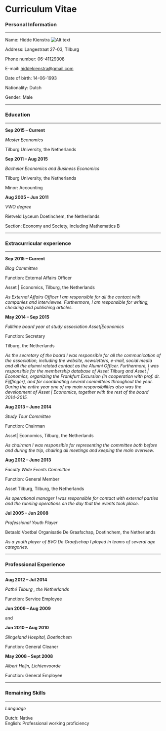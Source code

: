 
Curriculum Vitae
=====

### Personal Information

----

Name:			Hidde Kienstra									![Alt text](/https://www.google.nl/url?sa=i&rct=j&q=&esrc=s&source=images&cd=&cad=rja&uact=8&ved=0ahUKEwjPuaz95aLLAhVFYA4KHX2JCQUQjRwIBw&url=http%3A%2F%2Fwww.linkedin.com%2Fpub%2Fhidde-kienstra%2Fa2%2Fb73%2F452%3Ftrk%3Dpub-pbmap&psig=AFQjCNF-wCcHWE2Ta5XyYzZ_hrAgvlIZxg&ust=1457035399938696)
					
Address:		Langestraat 27-03, Tilburg
 
Phone number:	06-41129308

E-mail:			<hiddekienstra@gmail.com>

Date of birth:	14-06-1993

Nationality:	Dutch

Gender:			Male
		
----

### Education

----

**Sep 2015 – Current**	
	
*Master Economics*
	
Tilburg University, the Netherlands
			
**Sep 2011 – Aug 2015**	
	
*Bachelor Economics and Business Economics*

Tilburg University, the Netherlands

Minor: Accounting

**Aug 2005 – Jun 2011**	
	
*VWO degree*

Rietveld Lyceum Doetinchem, the Netherlands

Section: Economy and Society, including Mathematics B

---

### Extracurricular experience

---

**Sep 2015 – Current**	

*Blog Committee*
			
Function: External Affairs Officer

Asset | Economics, Tilburg, the Netherlands

*As External Affairs Officer I am responsible for all the contact with companies and interviewee. Furthermore, I am responsible for writing, checking and publishing articles.* 


**May 2014 – Sep 2015** 

*Fulltime board year at study association Asset|Economics*
	
Function: Secretary			
	
Tilburg, the Netherlands

*As the secretary of the board I was responsible for all the communication of the association, including the website, newsletters, e-mail, social media and all the alumni related contact as the Alumni Officer. Furthermore, I was responsible for the membership database of Asset Tilburg and Asset | Economics, organizing the Frankfurt Excursion (in cooperation with prof. dr. Eijffinger), and for coordinating several committees throughout the year. During the entire year one of my main responsibilities also was the development of Asset | Economics, together with the rest of the board 2014-2015.* 


**Aug 2013 – June 2014**	
	
*Study Tour Committee*
	
Function: Chairman 
	
Asset│Economics, Tilburg, the Netherlands
	
*As chairman I was responsible for representing the committee both before and during the trip, chairing all meetings and keeping the main overview.*


**Aug 2012 – June 2013**
		
*Faculty Wide Events Committee*
	
Function: General Member
	
Asset Tilburg, Tilburg, the Netherlands

*As operational manager I was responsible for contact with external parties and the running operations on the day that the events took place.* 


**Jul 2005 – Jun 2008**	
	
*Professional Youth Player* 
	
Betaald Voetbal Organisatie De Graafschap, Doetinchem, the Netherlands

*As a youth player of BVO De Graafschap I played in teams of several age categories.*

---

### Professional Experience

---

**Aug 2012 – Jul 2014** 	
	
*Pathé Tilburg , the Netherlands*
	
Function: Service Employee


**Jun 2009 – Aug 2009**
	
and
			
**Jun 2010 – Aug 2010**

*Slingeland Hospital, Doetinchem*

Function: General Cleaner


**May 2008 – Sept 2008**	

*Albert Heijn, Lichtenvoorde*

Function: General Employee

---

### Remaining Skills

---


*Language*	
		
Dutch:		Native	
English:	Professional working proficiency
	
	


